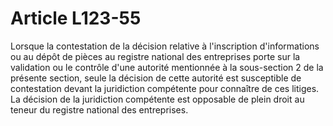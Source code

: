 # Article L123-55

Lorsque la contestation de la décision relative à l'inscription d'informations ou au dépôt de pièces au registre national des entreprises porte sur la validation ou le contrôle d'une autorité mentionnée à la sous-section 2 de la présente section, seule la décision de cette autorité est susceptible de contestation devant la juridiction compétente pour connaître de ces litiges. La décision de la juridiction compétente est opposable de plein droit au teneur du registre national des entreprises.
